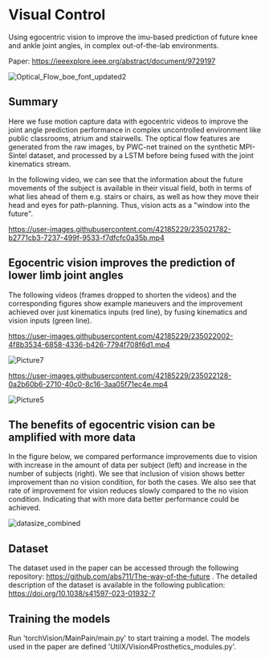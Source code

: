 # Visual Control
Using egocentric vision to improve the imu-based prediction of future knee and ankle joint angles, in complex out-of-the-lab environments.

Paper: https://ieeexplore.ieee.org/abstract/document/9729197

![Optical_Flow_boe_font_updated2](https://user-images.githubusercontent.com/42185229/177664658-80144c7c-4224-4de4-aeac-fae5744160ac.png)

## Summary
Here we fuse motion capture data with egocentric videos to improve the joint angle prediction performance in complex uncontrolled environment like public classrooms, atrium and stairwells. The optical flow features are generated from the raw images, by PWC-net trained on the synthetic MPI-Sintel dataset, and processed by a LSTM before being fused with the joint kinematics stream.

In the following video, we can see that the information about the future movements of the subject is available in their visual field, both in terms of what lies ahead of them e.g. stairs or chairs, as well as how they move their head and eyes for path-planning. Thus, vision acts as a "window into the future".

https://user-images.githubusercontent.com/42185229/235021782-b2771cb3-7237-499f-9533-f7dfcfc0a35b.mp4


## Egocentric vision improves the prediction of lower limb joint angles

The following videos (frames dropped to shorten the videos) and the corresponding figures show example maneuvers and the improvement achieved over just kinematics inputs (red line), by fusing kinematics and vision inputs (green line).


https://user-images.githubusercontent.com/42185229/235022002-4f8b3534-6858-4336-b426-7794f708f6d1.mp4

![Picture7](https://user-images.githubusercontent.com/42185229/235016499-e5d20136-b3bd-49ab-8f55-45dfff6e6196.png)


https://user-images.githubusercontent.com/42185229/235022128-0a2b60b6-2710-40c0-8c16-3aa05f71ec4e.mp4

![Picture5](https://user-images.githubusercontent.com/42185229/235016525-484c83f7-026a-4596-a24c-eee5ce55b29a.png)



## The benefits of egocentric vision can be amplified with more data

In the figure below, we compared performance improvements due to vision with increase in the amount of data per subject (left) and increase in the number of subjects (right). We see that inclusion of vision shows better improvement than no vision condition, for both the cases. We also see that rate of improvement for vision reduces slowly compared to the no vision condition. Indicating that with more data better performance could be achieved.

![datasize_combined](https://user-images.githubusercontent.com/42185229/235016538-4fb904cd-0d2c-4a7e-81bb-ea9b76ef27d7.png)


## Dataset

The dataset used in the paper can be accessed through the following repository: https://github.com/abs711/The-way-of-the-future . The detailed description of the dataset is available in the following publication: https://doi.org/10.1038/s41597-023-01932-7

## Training the models

Run 'torchVision/MainPain/main.py' to start training a model. The models used in the paper are defined 'UtilX/Vision4Prosthetics_modules.py'.
